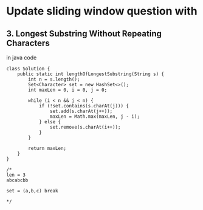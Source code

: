 # Update sliding window question with

## 3. Longest Substring Without Repeating Characters
in java code
```
class Solution {
    public static int lengthOfLongestSubstring(String s) {
        int n = s.length();
        Set<Character> set = new HashSet<>();
        int maxLen = 0, i = 0, j = 0;
        
        while (i < n && j < n) {
            if (!set.contains(s.charAt(j))) {
                set.add(s.charAt(j++));
                maxLen = Math.max(maxLen, j - i);
            } else {
                set.remove(s.charAt(i++));
            }
        }
        
        return maxLen;
    }
}

/*
len = 3
abcabcbb

set = (a,b,c) break
 
*/

```
